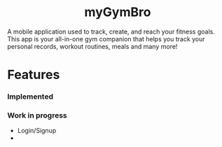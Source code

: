<h1 align="center">
  myGymBro
</h1>

<p>A mobile application used to track, create, and reach your fitness goals. This app is your all-in-one gym companion that helps you track your personal records, workout routines, meals and many more!</p>

# Features

### Implemented

### Work in progress

- Login/Signup
-
